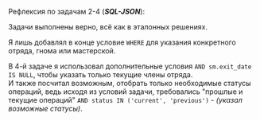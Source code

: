 Рефлексия по задачам 2-4 (_**SQL-JSON**_):  

Задачи выполнены верно, всё как в эталонных решениях.  

Я лишь добавлял в конце условие `WHERE` для указания конкретного отряда, гнома или мастерской.

В 4-й задаче я использовал дополнительные условия `AND sm.exit_date IS NULL`, чтобы указать только текущие члены отряда.  
И также посчитал возможным, отобрать только необходимые статусы операций, ведь исходя из условий задачи,
требовались "прошлые и текущие операций" `AND status IN ('current', 'previous')` - _(указал возможные статусы)_.